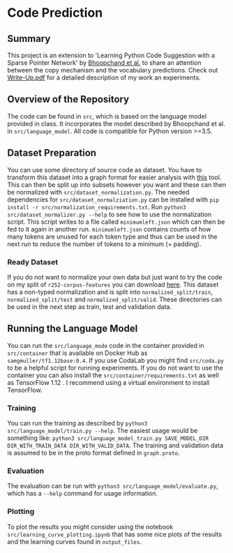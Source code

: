 # Code Prediction

## Summary
This project is an extension to 'Learning Python Code Suggestion with a Sparse Pointer Network' by [Bhoopchand et al.](https://arxiv.org/pdf/1611.08307.pdf) to share an attention between the copy mechanism and the vocabulary predictions.
Check out [Write-Up.pdf](Write-Up.pdf) for a detailed description of my work an experiments.

## Overview of the Repository
The code can be found in `src`, which is based on the language model provided in class.
It incorporates the model described by Bhoopchand et al. in `src/language_model`.
All code is compatible for Python version >=3.5.

## Dataset Preparation
You can use some directory of source code as dataset. You have to transform this dataset into a graph format for easier analysis with [this](https://github.com/acr31/features-javac/) tool. This can then be split up into subsets however you want and these can then be normalized with `src/dataset_normalization.py`. The needed dependencies for `src/dataset_normalziation.py` can be installed with `pip install -r src/normalization_requirements.txt`. Run `python3 src/dataset_normalizer.py --help` to see how to use the normalization script. This script writes to a file called `minimumleft.json` which can then be fed to it again in another run. `minimumleft.json` contains counts of how many tokens are unused for each token type and thus can be used in the next run to reduce the number of tokens to a minimum (+ padding).

### Ready Dataset
If you do not want to normalize your own data but just want to try the code on my split of `r252-corpus-features` you can download [here](https://drive.google.com/file/d/1J07bJP5dm36pmLNahBen1ZkVF8O1MLcq/view?usp=sharing). This dataset has a non-typed normalization and is split into `normalized_split/train`, `normalized_split/test` and `normalized_split/valid`. These directories can be used in the next step as train, test and validation data.

## Running the Language Model
You can run the `src/language_mode` code in the container provided in `src/container` that is available on Docker Hub as `samgmuller/tf1.12base:0.4`. If you use CodaLab you might find `src/coda.py` to be a helpful script for running experiments. If you do not want to use the container you can also install the `src/container/requirements.txt` as well as TensorFlow 1.12 . I recommend using a virtual environment to install TensorFlow.
### Training
You can run the training as described by `python3 src/language_model/train.py --help`. The easiest usage would be something like: `python3 src/language_model_train.py SAVE_MODEL_DIR DIR_WITH_TRAIN_DATA DIR_WITH_VALID_DATA`. The training and validation data is assumed to be in the proto format defined in `graph.proto`. 
### Evaluation
The evaluation can be run with `python3 src/language_model/evaluate.py`, which has a `--help` command for usage information.
### Plotting
To plot the results you might consider using the notebook `src/learning_curve_plotting.ipynb` that has some nice plots of the results and the learning curves found in `output_files`.
